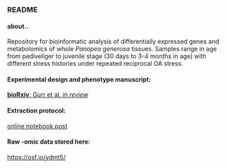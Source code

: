 ### README

#### about..
Repository for bioinformatic analysis of differentially expressed genes and metabolomics of whole *Panopea generosa* tissues. Samples range in age from pediveliger to juvenile stage (30 days to 3-4 months in age) with different stress histories under repeated reciprocal OA stress.

#### Experimental design and phenotype manuscript:
[**bioRxiv**; Gurr et al. *in review*](https://www.biorxiv.org/content/10.1101/2020.08.03.234955v1)

#### Extraction protocol:
[online notebook post](https://samgurr.github.io/SamJGurr_Lab_Notebook/Updated-protocol-DNA-RNA-Extraction-of-geoduck-samples-(Zymo-kit)/)

#### Raw -omic data stored here:
https://osf.io/ydmt5/
